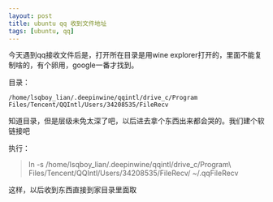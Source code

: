 ```yaml
---
layout: post
title: ubuntu qq 收到文件地址
tags: [ubuntu, qq]
---
```


今天遇到qq接收文件后是，打开所在目录是用wine explorer打开的，里面不能复制啥的，有个卵用，google一番才找到。

目录：

`/home/lsqboy_lian/.deepinwine/qqintl/drive_c/Program Files/Tencent/QQIntl/Users/34208535/FileRecv
`

知道目录，但是层级未免太深了吧，以后进去拿个东西出来都会哭的。我们建个软链接吧

执行：

> ln -s  /home/lsqboy_lian/.deepinwine/qqintl/drive_c/Program\ Files/Tencent/QQIntl/Users/34208535/FileRecv/ ~/.qqFileRecv

这样，以后收到东西直接到家目录里面取